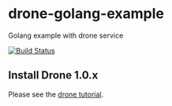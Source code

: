 # drone-golang-example

Golang example with drone service

[![Build Status](http://drone-new.wu-boy.com/api/badges/go-training/drone-golang-example/status.svg)](http://drone-new.wu-boy.com/go-training/drone-golang-example)

## Install Drone 1.0.x

Please see the [drone tutorial](https://github.com/go-training/drone-tutorial).

